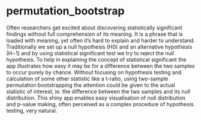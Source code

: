 # permutation_bootstrap
Often researchers get excited about discovering statistically significant findings without full comprehension of its meaning. It is a phrase that is loaded with meaning, yet often it’s hard to explain and harder to understand. Traditionally we set up a null hypothesis (H0) and an alternative hypothesis (H¬1) and by using statistical significant test we try to reject the null hypothesis. 
To help in explaining the concept of statistical significant the app illustrates how easy it may be for a difference between the two samples to occur purely by chance. Without focusing on hypothesis testing and calculation of some other statistic like a t-ratio, using two-sample permutation bootstrapping the attention could be given to the actual statistic of interest, ie. the difference between the two samples and its null distribution. 
This shiny app enables easy visualisation of null distribution and p-value making, often perceived as a complex procedure of hypothesis testing, very natural. 
